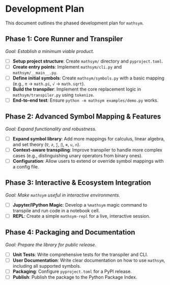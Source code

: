 # Development Plan

This document outlines the phased development plan for `mathsym`.

## Phase 1: Core Runner and Transpiler
*Goal: Establish a minimum viable product.*

- [ ] **Setup project structure**: Create `mathsym/` directory and `pyproject.toml`.
- [ ] **Create entry points**: Implement `mathsym/cli.py` and `mathsym/__main__.py`.
- [ ] **Define initial symbols**: Create `mathsym/symbols.py` with a basic mapping (e.g., `π` -> `math.pi`, `√` -> `math.sqrt`).
- [ ] **Build the transpiler**: Implement the core replacement logic in `mathsym/transpiler.py` using `tokenize`.
- [ ] **End-to-end test**: Ensure `python -m mathsym examples/demo.py` works.

## Phase 2: Advanced Symbol Mapping & Features
*Goal: Expand functionality and robustness.*

- [ ] **Expand symbol library**: Add more mappings for calculus, linear algebra, and set theory (`∇`, `∂`, `∑`, `∏`, `⊗`, `∪`, `∩`).
- [ ] **Context-aware transpiling**: Improve transpiler to handle more complex cases (e.g., distinguishing unary operators from binary ones).
- [ ] **Configuration**: Allow users to extend or override symbol mappings with a config file.

## Phase 3: Interactive & Ecosystem Integration
*Goal: Make `mathsym` useful in interactive environments.*

- [ ] **Jupyter/IPython Magic**: Develop a `%mathsym` magic command to transpile and run code in a notebook cell.
- [ ] **REPL**: Create a simple `mathsym-repl` for a live, interactive session.

## Phase 4: Packaging and Documentation
*Goal: Prepare the library for public release.*

- [ ] **Unit Tests**: Write comprehensive tests for the transpiler and CLI.
- [ ] **User Documentation**: Write clear documentation on how to use `mathsym`, including all supported symbols.
- [ ] **Packaging**: Configure `pyproject.toml` for a PyPI release.
- [ ] **Publish**: Publish the package to the Python Package Index. 